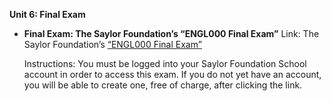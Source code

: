 **Unit 6: Final Exam** <span id="6"></span> 
-   **Final Exam: The Saylor Foundation’s “ENGL000 Final Exam”**
    Link: The Saylor Foundation’s [“ENGL000 Final
    Exam”](http://school.saylor.org/mod/quiz/view.php?id=1310)  
      
     Instructions: You must be logged into your Saylor Foundation School
    account in order to access this exam. If you do not yet have an
    account, you will be able to create one, free of charge, after
    clicking the link.


